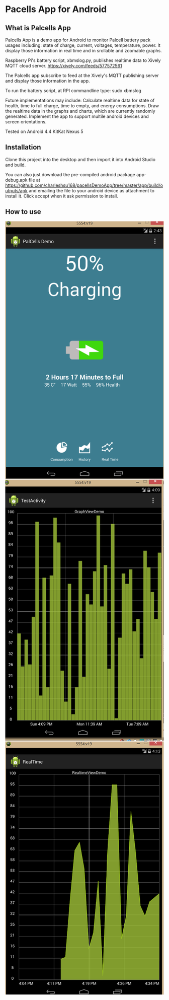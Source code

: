 Pacells App for Android
====================================

<h2>What is Palcells App</h2>
Palcells App is a demo app for Android to monitor Palcell battery pack usages including: state of charge,  current, voltages, temperature, 
power. It display those information in real time and in srollable and zoomable graphs. 

Raspberry Pi's battery script, xbmslog.py, publishes realtime data to Xively MQTT cloud server. 
https://xively.com/feeds/577572561

The Palcells app subscribe to feed at the Xively's MQTT publishing server and display those information in the app. 

To run the battery script, at RPI commandline type: sudo xbmslog 

Future implementations may include: 
Calculate realtime data for state of health, time to full charge, time to empty, and energy consumptions. Draw the realtime data in the graphs and charts, which are currently randomly generated. Implement the app to support multile android devices and screen orientations. 


Tested on Android 4.4 KitKat Nexus 5
<h2>Installation</h2>

Clone this project into the desktop and then import it into Android Studio and build.

You can also just download the pre-compiled android package app-debug.apk file at https://github.com/charleshsu168/pacellsDemoApp/tree/master/app/build/outputs/apk and emailing the file to your android device as attachment to install it. Click accept when it ask permission to install.   


<h2>How to use</h2>

<img src="https://raw.githubusercontent.com/charleshsu168/pacellsDemoApp/master/screenshots/screen1.png" />


<img src="https://raw.githubusercontent.com/charleshsu168/pacellsDemoApp/master/screenshots/screen2.png" />

<img src="https://raw.githubusercontent.com/charleshsu168/pacellsDemoApp/master/screenshots/screen3.png" />



